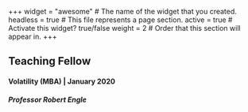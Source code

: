 +++
widget = "awesome"  # The name of the widget that you created.
headless = true  # This file represents a page section.
active = true  # Activate this widget? true/false
weight = 2  # Order that this section will appear in.
+++
## Teaching Fellow
#### **Volatility (MBA)** | January 2020
##### Professor Robert Engle

